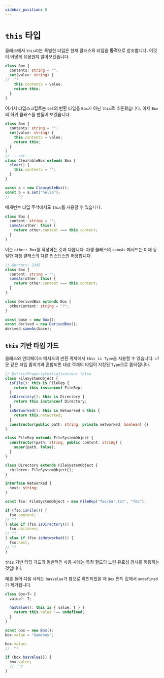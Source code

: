 ```yaml
---
sidebar_position: 8
---
```


# `this` 타입

클래스에서 `this`라는 특별한 타입은 현재 클래스의 타입을 **동적**으로 참조합니다. 이것이 어떻게 유용한지 알아보겠습니다.

```ts twoslash
class Box {
  contents: string = "";
  set(value: string) {
//  ^?
    this.contents = value;
    return this;
  }
}
```

여기서 타입스크립트는 `set`의 반환 타입을 `Box`가 아닌 `this`로 추론했습니다. 이제 `Box`의 하위 클래스를 만들어 보겠습니다.

```ts twoslash
class Box {
  contents: string = "";
  set(value: string) {
    this.contents = value;
    return this;
  }
}
// ---cut---
class ClearableBox extends Box {
  clear() {
    this.contents = "";
  }
}

const a = new ClearableBox();
const b = a.set("hello");
//    ^?
```

매개변수 타입 주석에서도 `this`를 사용할 수 있습니다.

```ts twoslash
class Box {
  content: string = "";
  sameAs(other: this) {
    return other.content === this.content;
  }
}
```

이는 `other: Box`를 작성하는 것과 다릅니다. 파생 클래스의 `sameAs` 메서드는 이제 동일한 파생 클래스의 다른 인스턴스만 허용합니다.

```ts twoslash
// @errors: 2345
class Box {
  content: string = "";
  sameAs(other: this) {
    return other.content === this.content;
  }
}

class DerivedBox extends Box {
  otherContent: string = "?";
}

const base = new Box();
const derived = new DerivedBox();
derived.sameAs(base);
```

## `this` 기반 타입 가드

클래스와 인터페이스 메서드의 반환 위치에서 `this is Type`을 사용할 수 있습니다. `if`문 같은 타입 좁히기와 혼합되면 대상 객체의 타입이 지정된 `Type`으로 좁혀집니다.

```ts twoslash
// @strictPropertyInitialization: false
class FileSystemObject {
  isFile(): this is FileRep {
    return this instanceof FileRep;
  }
  isDirectory(): this is Directory {
    return this instanceof Directory;
  }
  isNetworked(): this is Networked & this {
    return this.networked;
  }
  constructor(public path: string, private networked: boolean) {}
}

class FileRep extends FileSystemObject {
  constructor(path: string, public content: string) {
    super(path, false);
  }
}

class Directory extends FileSystemObject {
  children: FileSystemObject[];
}

interface Networked {
  host: string;
}

const fso: FileSystemObject = new FileRep("foo/bar.txt", "foo");

if (fso.isFile()) {
  fso.content;
// ^?
} else if (fso.isDirectory()) {
  fso.children;
// ^?
} else if (fso.isNetworked()) {
  fso.host;
// ^?
}
```

`this` 기반 타입 가드의 일반적인 사용 사례는 특정 필드의 느린 유효성 검사를 허용하는 것입니다.

예를 들어 다음 사례는 `hasValue`가 참으로 확인되었을 때 `Box` 안의 값에서 `undefined`가 제거됩니다.

```ts twoslash
class Box<T> {
  value?: T;

  hasValue(): this is { value: T } {
    return this.value !== undefined;
  }
}

const box = new Box();
box.value = "Gameboy";

box.value;
//  ^?

if (box.hasValue()) {
  box.value;
  //  ^?
}
```
